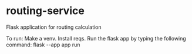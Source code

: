 # routing-service
Flask application for routing calculation

To run:
Make a venv.
Install reqs.
Run the flask app by typing the following command:
flask --app app run
